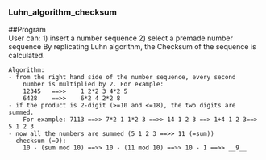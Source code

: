 ### Luhn_algorithm_checksum  

##Program  
    User can:
        1) insert a number sequence
        2) select a premade number sequence
    By replicating Luhn algorithm, the Checksum of the sequence is calculated.

    Algorithm:
    - from the right hand side of the number sequence, every second
        number is multiplied by 2. For example:
        12345   ==>>    1 2*2 3 4*2 5
        6428    ==>>    6*2 4 2*2 8
    - if the product is 2-digit (>=10 and <=18), the two digits are summed. 
        For example: 7113 ==>> 7*2 1 1*2 3 ==>> 14 1 2 3 ==> 1+4 1 2 3==> 5 1 2 3 
    - now all the numbers are summed (5 1 2 3 ==>> 11 (=sum))
    - checksum (=9): 
        10 - (sum mod 10) ==>> 10 - (11 mod 10) ==>> 10 - 1 ==>> __9__
